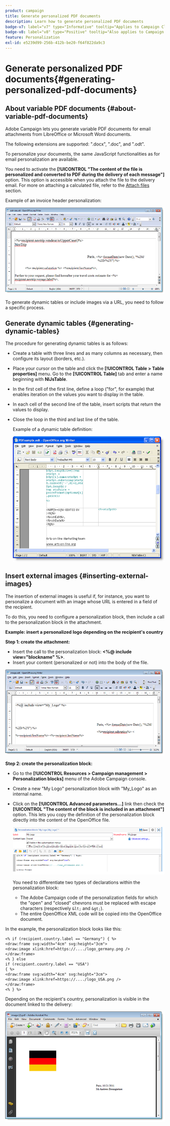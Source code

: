 ```yaml
---
product: campaign
title: Generate personalized PDF documents
description: Learn how to generate personalized PDF documents
badge-v7: label="v7" type="Informative" tooltip="Applies to Campaign Classic v7"
badge-v8: label="v8" type="Positive" tooltip="Also applies to Campaign v8"
feature: Personalization
exl-id: e5239d99-256b-412b-be20-f64f822da9c3
---
```

# Generate personalized PDF documents{#generating-personalized-pdf-documents}

 

## About variable PDF documents {#about-variable-pdf-documents}

Adobe Campaign lets you generate variable PDF documents for email attachments from LibreOffice or Microsoft Word documents.

The following extensions are supported: ".docx", ".doc", and ".odt".

To personalize your documents, the same JavaScript functionalities as for email personalization are available.

You need to activate the **[!UICONTROL "The content of the file is personalized and converted to PDF during the delivery of each message"]** option. This option is accessible when you attach the file to the delivery email. For more on attaching a calculated file, refer to the [Attach files](attaching-files.md) section.

Example of an invoice header personalization:

![](assets/s_ncs_pdf_simple.png)

To generate dynamic tables or include images via a URL, you need to follow a specific process.

## Generate dynamic tables {#generating-dynamic-tables}

The procedure for generating dynamic tables is as follows:

* Create a table with three lines and as many columns as necessary, then configure its layout (borders, etc.).
* Place your cursor on the table and click the **[!UICONTROL Table > Table properties]** menu. Go to the **[!UICONTROL Table]** tab and enter a name beginning with **NlJsTable**.
* In the first cell of the first line, define a loop ("for", for example) that enables iteration on the values you want to display in the table.
* In each cell of the second line of the table, insert scripts that return the values to display.
* Close the loop in the third and last line of the table.

  Example of a dynamic table definition:

  ![](assets/s_ncs_pdf_table.png)

## Insert external images {#inserting-external-images}

The insertion of external images is useful if, for instance, you want to personalize a document with an image whose URL is entered in a field of the recipient.

To do this, you need to configure a personalization block, then include a call to the personalization block in the attachment.

**Example: insert a personalized logo depending on the recipient's country**

**Step 1: create the attachment:**

* Insert the call to the personalization block: **<%@ include view="blockname" %>**.
* Insert your content (personalized or not) into the body of the file.

![](assets/s_ncs_open_office_blocdeperso.png)

**Step 2: create the personalization block:**

* Go to the **[!UICONTROL Resources > Campaign management > Personalization blocks]** menu of the Adobe Campaign console.
* Create a new "My Logo" personalization block with "My_Logo" as an internal name.
* Click on the **[!UICONTROL Advanced parameters...]** link then check the **[!UICONTROL "The content of the block is included in an attachment"]** option. This lets you copy the definition of the personalization block directly into the content of the OpenOffice file.

  ![](assets/s_ncs_pdf_bloc_option.png)

  You need to differentiate two types of declarations within the personalization block:

  * The Adobe Campaign code of the personalization fields for which the "open" and "closed" chevrons must be replaced with escape characters (respectively `&lt;` and `&gt;`).
  * The entire OpenOffice XML code will be copied into the OpenOffice document.

In the example, the personalization block looks like this:

```
<% if (recipient.country.label == "Germany") { %>
<draw:frame svg:width="4cm" svg:height="3cm">
<draw:image xlink:href=https://..../logo_germany.png />
</draw:frame>
<% } else
if (recipient.country.label == "USA")
{ %>
<draw:frame svg:width="4cm" svg:height="3cm">
<draw:image xlink:href=https://..../logo_USA.png />
</draw:frame>
<% } %>
```

Depending on the recipient's country, personalization is visible in the document linked to the delivery:

![](assets/s_ncs_pdf_result.png)
